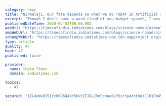 ```yaml
---
category: news
title: "Nirmalaji, Our fate depends on what we do TODAY in Artificial Intelligence domain"
excerpt: "Though I don’t have a word cloud of you budget speech, I was happy to hear the two words, “Artificial Intelligence”, appearing in it time and again, but not too happy to see that they did not hold the centre stage as they must. Artificial Intelligence (AI for kids who don’t use Air India too often to get confused) is not a buzz word or ..."
publishedDateTime: 2020-02-02T08:56:00Z
webUrl: "https://timesofindia.indiatimes.com/blogs/science-nomad/nirmalaji-our-fate-depends-on-what-we-do-today-in-artificial-intelligence-domain/"
ampWebUrl: "https://timesofindia.indiatimes.com/blogs/science-nomad/nirmalaji-our-fate-depends-on-what-we-do-today-in-artificial-intelligence-domain/"
cdnAmpWebUrl: "https://timesofindia-indiatimes-com.cdn.ampproject.org/c/s/timesofindia.indiatimes.com/blogs/science-nomad/nirmalaji-our-fate-depends-on-what-we-do-today-in-artificial-intelligence-domain/"
type: article
quality: 47
heat: 47
published: false

provider:
  name: India Times
  domain: indiatimes.com

topics:
  - AI

secured: "iIL4eWvBJ5jYz89G5Q4sK5HvtZEIGL2RoScnaa0Lf6irSp4zXt8azC1H1Em45tMW+nX59p0Hhb2jRnRAMUSogXqWESybUCz2ZHWO9+qCydV3bcFRqRuFa7WxG/zFHJKqa3wUk7KhU/zicv9l5TtqtuEVYq8Xowl2wp4cC0A/Q/3tEgd0LkMpkFjn9vxCnqgP3j+nmXMhlywxdUfgSfkZwjoohb2J4GQEOs6yEpJ+5r8T58SYMTZdYuVCAcQ1PlBdbgbxLZHo5sewLaexuOQKBkpGKvbpVxhMAr+sL+kk6IJXQmf1fpVTU0PTbr4p32H7;MeqTmGIolmZuuE4S86XxUw=="
---
```


